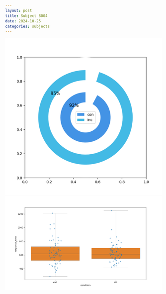 ```yaml
---
layout: post
title: Subject 8004
date: 2024-10-25
categories: subjects
---
```


![](data/8004/run-2/8004_accuracy_by_condition.png)
![](data/8004/run-2/8004_rt.png)
